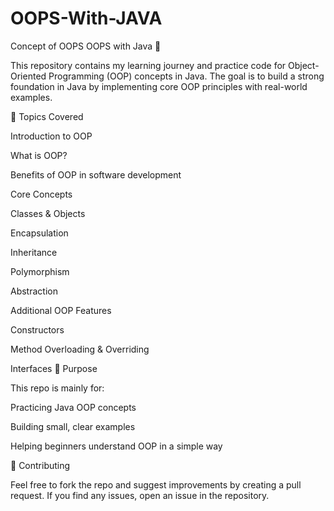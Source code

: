 # OOPS-With-JAVA
Concept of OOPS
OOPS with Java 🚀

This repository contains my learning journey and practice code for Object-Oriented Programming (OOP) concepts in Java.
The goal is to build a strong foundation in Java by implementing core OOP principles with real-world examples.

📌 Topics Covered

Introduction to OOP

What is OOP?

Benefits of OOP in software development

Core Concepts

Classes & Objects

Encapsulation

Inheritance

Polymorphism

Abstraction

Additional OOP Features

Constructors

Method Overloading & Overriding

Interfaces
🎯 Purpose

This repo is mainly for:

Practicing Java OOP concepts

Building small, clear examples

Helping beginners understand OOP in a simple way

🤝 Contributing

Feel free to fork the repo and suggest improvements by creating a pull request.
If you find any issues, open an issue in the repository.
